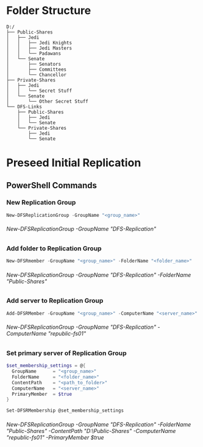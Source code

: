 # Folder Structure
```
D:/
├── Public-Shares
│   ├── Jedi
│   │   ├── Jedi Knights
│   │   ├── Jedi Masters
│   │   └── Padawans
│   └── Senate
│       ├── Senators
│       ├── Committees
│       └── Chancellor
├── Private-Shares
│   ├── Jedi
│   │   └── Secret Stuff
│   └── Senate
│       └── Other Secret Stuff
└── DFS-Links
    ├── Public-Shares
    │   ├── Jedi
    │   └── Senate
    └── Private-Shares
        ├── Jedi
        └── Senate
```

# Preseed Initial Replication
## PowerShell Commands
### New Replication Group
```powershell
New-DFSReplicationGroup -GroupName "<group_name>"
```
###### *New-DFSReplicationGroup -GroupName "DFS-Replication"*

### Add folder to Replication Group
```powershell
New-DFSRmember -GroupName "<group_name>" -FolderName "<folder_name>"
```
###### *New-DFSReplicationGroup -GroupName "DFS-Replication" -FolderName "Public-Shares"*

### Add server to Replication Group
```powershell
Add-DFSRMember -GroupName "<group_name>" -ComputerName "<server_name>"
```
###### *New-DFSReplicationGroup -GroupName "DFS-Replication" -ComputerName "republic-fs01"*

### Set primary server of Replication Group
```powershell
$set_membership_settings = @{
  GroupName      = "<group_name>"
  FolderName     = "<folder_name>"
  ContentPath    = "<path_to_folder>"
  ComputerName   = "<server_name>"
  PrimaryMember  = $true
}

Set-DFSRMembership @set_membership_settings
```
###### *New-DFSReplicationGroup -GroupName "DFS-Replication" -FolderName "Public-Shares" -ContentPath "D:\Public-Shares" -ComputerName "republic-fs01" -PrimaryMember $true*

